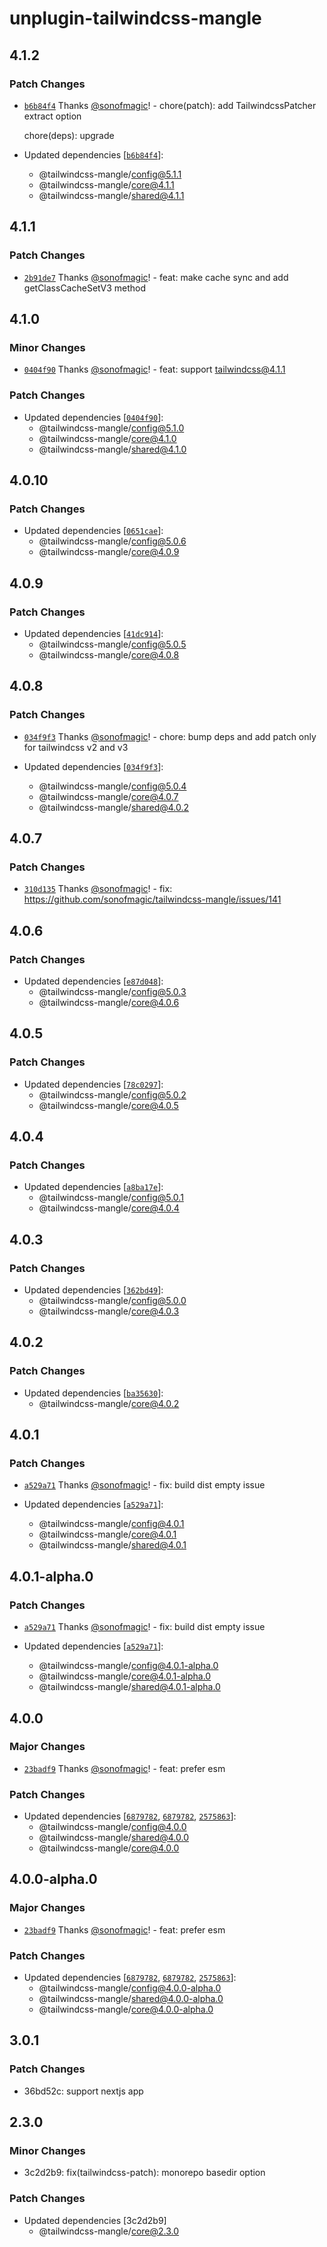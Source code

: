 # unplugin-tailwindcss-mangle

## 4.1.2

### Patch Changes

- [`b6b84f4`](https://github.com/sonofmagic/tailwindcss-mangle/commit/b6b84f43c083f937e2888a7d680e01ae64f8aace) Thanks [@sonofmagic](https://github.com/sonofmagic)! - chore(patch): add TailwindcssPatcher extract option

  chore(deps): upgrade

- Updated dependencies [[`b6b84f4`](https://github.com/sonofmagic/tailwindcss-mangle/commit/b6b84f43c083f937e2888a7d680e01ae64f8aace)]:
  - @tailwindcss-mangle/config@5.1.1
  - @tailwindcss-mangle/core@4.1.1
  - @tailwindcss-mangle/shared@4.1.1

## 4.1.1

### Patch Changes

- [`2b91de7`](https://github.com/sonofmagic/tailwindcss-mangle/commit/2b91de7cf94956abad7d128e5a03184305d21294) Thanks [@sonofmagic](https://github.com/sonofmagic)! - feat: make cache sync and add getClassCacheSetV3 method

## 4.1.0

### Minor Changes

- [`0404f90`](https://github.com/sonofmagic/tailwindcss-mangle/commit/0404f90cc10716a84f3137f4c76a58c4c7edf019) Thanks [@sonofmagic](https://github.com/sonofmagic)! - feat: support tailwindcss@4.1.1

### Patch Changes

- Updated dependencies [[`0404f90`](https://github.com/sonofmagic/tailwindcss-mangle/commit/0404f90cc10716a84f3137f4c76a58c4c7edf019)]:
  - @tailwindcss-mangle/config@5.1.0
  - @tailwindcss-mangle/core@4.1.0
  - @tailwindcss-mangle/shared@4.1.0

## 4.0.10

### Patch Changes

- Updated dependencies [[`0651cae`](https://github.com/sonofmagic/tailwindcss-mangle/commit/0651cae4e5d3544b5265278a1dfb44d8a4e3f2f8)]:
  - @tailwindcss-mangle/config@5.0.6
  - @tailwindcss-mangle/core@4.0.9

## 4.0.9

### Patch Changes

- Updated dependencies [[`41dc914`](https://github.com/sonofmagic/tailwindcss-mangle/commit/41dc91418b0d36f85fddf5bfcd078fa1a90986a8)]:
  - @tailwindcss-mangle/config@5.0.5
  - @tailwindcss-mangle/core@4.0.8

## 4.0.8

### Patch Changes

- [`034f9f3`](https://github.com/sonofmagic/tailwindcss-mangle/commit/034f9f30ebfee915a564f95e2bf1959e8fbce3e6) Thanks [@sonofmagic](https://github.com/sonofmagic)! - chore: bump deps and add patch only for tailwindcss v2 and v3

- Updated dependencies [[`034f9f3`](https://github.com/sonofmagic/tailwindcss-mangle/commit/034f9f30ebfee915a564f95e2bf1959e8fbce3e6)]:
  - @tailwindcss-mangle/config@5.0.4
  - @tailwindcss-mangle/core@4.0.7
  - @tailwindcss-mangle/shared@4.0.2

## 4.0.7

### Patch Changes

- [`310d135`](https://github.com/sonofmagic/tailwindcss-mangle/commit/310d1350fbc6b69c184906ff9e8027908c1ea1f1) Thanks [@sonofmagic](https://github.com/sonofmagic)! - fix: https://github.com/sonofmagic/tailwindcss-mangle/issues/141

## 4.0.6

### Patch Changes

- Updated dependencies [[`e87d048`](https://github.com/sonofmagic/tailwindcss-mangle/commit/e87d048324ca80ccef69902ab45e4d0c993f06fa)]:
  - @tailwindcss-mangle/config@5.0.3
  - @tailwindcss-mangle/core@4.0.6

## 4.0.5

### Patch Changes

- Updated dependencies [[`78c0297`](https://github.com/sonofmagic/tailwindcss-mangle/commit/78c02972f17865d489e66274086bcf11860689eb)]:
  - @tailwindcss-mangle/config@5.0.2
  - @tailwindcss-mangle/core@4.0.5

## 4.0.4

### Patch Changes

- Updated dependencies [[`a8ba17e`](https://github.com/sonofmagic/tailwindcss-mangle/commit/a8ba17e8e676602f8d724ee3b08cc83ad6654192)]:
  - @tailwindcss-mangle/config@5.0.1
  - @tailwindcss-mangle/core@4.0.4

## 4.0.3

### Patch Changes

- Updated dependencies [[`362bd49`](https://github.com/sonofmagic/tailwindcss-mangle/commit/362bd496d40810b8f69c4789900117f83c9c4692)]:
  - @tailwindcss-mangle/config@5.0.0
  - @tailwindcss-mangle/core@4.0.3

## 4.0.2

### Patch Changes

- Updated dependencies [[`ba35630`](https://github.com/sonofmagic/tailwindcss-mangle/commit/ba3563015630cddd38eb188493878852ceb026a4)]:
  - @tailwindcss-mangle/core@4.0.2

## 4.0.1

### Patch Changes

- [`a529a71`](https://github.com/sonofmagic/tailwindcss-mangle/commit/a529a71a74faed4c699d164ae66ce68e87096e83) Thanks [@sonofmagic](https://github.com/sonofmagic)! - fix: build dist empty issue

- Updated dependencies [[`a529a71`](https://github.com/sonofmagic/tailwindcss-mangle/commit/a529a71a74faed4c699d164ae66ce68e87096e83)]:
  - @tailwindcss-mangle/config@4.0.1
  - @tailwindcss-mangle/core@4.0.1
  - @tailwindcss-mangle/shared@4.0.1

## 4.0.1-alpha.0

### Patch Changes

- [`a529a71`](https://github.com/sonofmagic/tailwindcss-mangle/commit/a529a71a74faed4c699d164ae66ce68e87096e83) Thanks [@sonofmagic](https://github.com/sonofmagic)! - fix: build dist empty issue

- Updated dependencies [[`a529a71`](https://github.com/sonofmagic/tailwindcss-mangle/commit/a529a71a74faed4c699d164ae66ce68e87096e83)]:
  - @tailwindcss-mangle/config@4.0.1-alpha.0
  - @tailwindcss-mangle/core@4.0.1-alpha.0
  - @tailwindcss-mangle/shared@4.0.1-alpha.0

## 4.0.0

### Major Changes

- [`23badf9`](https://github.com/sonofmagic/tailwindcss-mangle/commit/23badf9e58f8e13f422ad406435eff1e8d8ae823) Thanks [@sonofmagic](https://github.com/sonofmagic)! - feat: prefer esm

### Patch Changes

- Updated dependencies [[`6879782`](https://github.com/sonofmagic/tailwindcss-mangle/commit/68797825a08d4b4d15073024a257a3ec336187d2), [`6879782`](https://github.com/sonofmagic/tailwindcss-mangle/commit/68797825a08d4b4d15073024a257a3ec336187d2), [`2575863`](https://github.com/sonofmagic/tailwindcss-mangle/commit/2575863f532731c3a38bd2e8463f41031bc6efd3)]:
  - @tailwindcss-mangle/config@4.0.0
  - @tailwindcss-mangle/shared@4.0.0
  - @tailwindcss-mangle/core@4.0.0

## 4.0.0-alpha.0

### Major Changes

- [`23badf9`](https://github.com/sonofmagic/tailwindcss-mangle/commit/23badf9e58f8e13f422ad406435eff1e8d8ae823) Thanks [@sonofmagic](https://github.com/sonofmagic)! - feat: prefer esm

### Patch Changes

- Updated dependencies [[`6879782`](https://github.com/sonofmagic/tailwindcss-mangle/commit/68797825a08d4b4d15073024a257a3ec336187d2), [`6879782`](https://github.com/sonofmagic/tailwindcss-mangle/commit/68797825a08d4b4d15073024a257a3ec336187d2), [`2575863`](https://github.com/sonofmagic/tailwindcss-mangle/commit/2575863f532731c3a38bd2e8463f41031bc6efd3)]:
  - @tailwindcss-mangle/config@4.0.0-alpha.0
  - @tailwindcss-mangle/shared@4.0.0-alpha.0
  - @tailwindcss-mangle/core@4.0.0-alpha.0

## 3.0.1

### Patch Changes

- 36bd52c: support nextjs app

## 2.3.0

### Minor Changes

- 3c2d2b9: fix(tailwindcss-patch): monorepo basedir option

### Patch Changes

- Updated dependencies [3c2d2b9]
  - @tailwindcss-mangle/core@2.3.0
